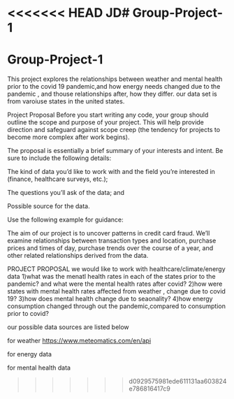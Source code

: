 <<<<<<< HEAD
JD# Group-Project-1
=======
# Group-Project-1
This project explores the relationships between weather and mental health prior to the covid 19 pandemic,and how energy needs changed due to the pandemic , and thouse relationships after, how they differ. our data set is from varoiuse states in the united states.

Project Proposal
Before you start writing any code, your group should outline the scope and purpose of your project. This will help provide direction and safeguard against scope creep (the tendency for projects to become more complex after work begins).

The proposal is essentially a brief summary of your interests and intent. Be sure to include the following details:

The kind of data you’d like to work with and the field you’re interested in (finance, healthcare surveys, etc.);

The questions you’ll ask of the data; and

Possible source for the data.

Use the following example for guidance:

The aim of our project is to uncover patterns in credit card fraud. We’ll examine relationships between transaction types and location, purchase prices and times of day, purchase trends over the course of a year, and other related relationships derived from the data.

PROJECT PROPOSAL
we would like to work with healthcare/climate/energy data 
1)what was the menatl health rates in each of the states prior to the pandemic? and what were the mental health rates after covid?
2)how were states with mental health rates affected from weather , change due to covid 19?
3)how does mental health change due to seaonality?
4)how energy consumption changed through out the pandemic,compared to consumption prior to covid?

our possible data sources are listed below

for weather
https://www.meteomatics.com/en/api

for energy data

for mental health data




>>>>>>> d0929575981ede611131aa603824e786816417c9
